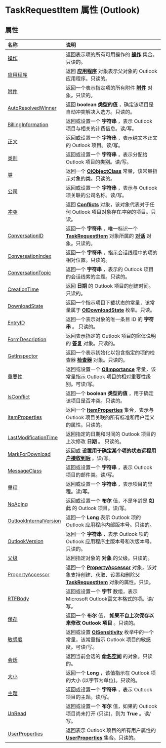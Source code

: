 
# TaskRequestItem 属性 (Outlook)

## 属性



|**名称**|**说明**|
|:-----|:-----|
|[操作](ef68d4bb-3ae7-7403-e9b4-19ab8d1b47c7.md)|返回表示项的所有可用操作的 **[操作](b0903aa4-9b75-5311-d0a5-5ff4a5e29c79.md)** 集合。只读的。|
|[应用程序](7cbda396-22d2-76e8-b6ed-e393956a6804.md)|返回 **[应用程序](797003e7-ecd1-eccb-eaaf-32d6ddde8348.md)** 对象表示父对象的 Outlook 应用程序。只读的。|
|[附件](1a023cb6-5ca5-078b-a33d-61e754d99bb7.md)|返回一个表示指定项的所有附件 **[附件](4cc96a5f-a822-8ad5-6f61-e996bee8ba22.md)** 对象。只读的。|
|[AutoResolvedWinner](1e0be069-fcb5-1282-1af4-a80d70506d59.md)|返回 **boolean 类型的值** ，确定该项目是自动冲突解决入选方。只读的。|
|[BillingInformation](de12ee8e-9283-f2b6-32fc-d07bed532dd8.md)|返回或设置一个 **字符串** ，表示 Outlook 项目与相关的计费信息。读/写。|
|[正文](136a5d56-1974-fe51-645f-edbc7d4e1fbe.md)|返回或设置一个 **字符串** ，表示纯文本正文的 Outlook 项目。读/写。|
|[类别](12f9bc19-de45-47d4-ca2a-2beb1ddadefa.md)|返回或设置一个 **字符串** ，表示分配给 Outlook 项目的类别。读/写。|
|[类](c3a5826a-37aa-1696-b19f-b1cb28cd4043.md)|返回一个 **[OlObjectClass](33d724b3-df3c-2a7f-a80f-93b66d96f588.md)** 常量，该常量指示对象的类。只读的。|
|[公司](366d28eb-63a5-22a2-ec63-c6b9b3449cf7.md)|返回或设置一个 **字符串** ，表示与 Outlook 项关联的公司名称。读/写。|
|[冲突](a93f6e41-3c84-5198-814c-364495336723.md)|返回  **[Conflicts](c4e1c060-519a-a6d1-8fb2-c7dfa1e3e66f.md)** 对象，该对象代表对于任何 Outlook 项目对象存在冲突的项目。只读。|
|[ConversationID](9518e9aa-a20e-69fa-b173-e90f45d28331.md)|返回一个 **字符串** ，唯一标识一个 **[TaskRequestItem](2908a28a-634c-e786-aa53-f3e32038b727.md)** 对象所属的 **[对话](2705d38a-ebc0-e5a7-208b-ffe1f5446b1b.md)** 对象。只读的。|
|[ConversationIndex](d9aff4d8-c5de-e56e-c3c0-680e6c8c0131.md)|返回一个 **字符串** ，指示会话线程中的项的相对位置。只读的。|
|[ConversationTopic](aa1d2916-9ba7-73f5-ebf4-df3f91035516.md)|返回一个 **字符串** ，表示的 Outlook 项目的会话线索的主题。只读的。|
|[CreationTime](8b79a6ae-b3e1-e094-b2db-7daacf5312b3.md)|返回 **日期** 的 Outlook 项目的创建时间。只读的。|
|[DownloadState](3ddd05d1-fa91-6d5e-cb02-5a9df90ad2af.md)|返回一个指示项目下载状态的常量，该常量属于  **[OlDownloadState](ff5e00db-ad06-ddf1-6e3a-536c0ae4ef34.md)** 枚举。只读。|
|[EntryID](a0ba17ea-4a4d-18fe-30c7-9ba4cc651a47.md)|返回一个表示对象的唯一条目 ID 的 **字符串** 。 只读的。|
|[FormDescription](a4797210-026d-2308-1dee-dc866ccc5188.md)|返回表示指定的 Outlook 项目的窗体说明的 **[答复](c88f92c4-4cac-84b3-6118-1150d42d7cff.md)** 对象。只读的。|
|[GetInspector](114a879a-9e5c-5f90-0621-082348dab1df.md)|返回一个表示初始化以包含指定的项的检查器 **[检查器](d7384756-669c-0549-1032-c3b864187994.md)** 对象。只读的。|
|[重要性](dec6da14-82f8-f519-82be-5ec73762504e.md)|返回或设置一个  **[OlImportance](71e04f9a-fab6-153f-b046-11f7ec50e8e4.md)** 常量，该常量指示 Outlook 项目的相对重要性级别。可读/写。|
|[IsConflict](d2ab2c17-ba99-1958-38b7-27529cc498e9.md)|返回一个 **boolean 类型的值** ，用于确定该项目是否冲突。只读的。|
|[ItemProperties](64a58431-4c32-a1b9-5ef1-81efebe246e2.md)|返回一个 **[ItemProperties](34a110ed-6617-72da-1e98-a9773c705b40.md)** 集合，表示与 Outlook 项目关联的所有标准和用户定义的属性。只读的。|
|[LastModificationTime](224be068-c392-e62b-3a63-a1a85fe251eb.md)|返回指定的日期和时间的 Outlook 项目的上次修改 **日期** 。 只读的。|
|[MarkForDownload](dd7f68f7-e7e1-e1cd-f593-4bd46696acbf.md)|返回或 **[设置用于确定某个项的状态远程用户接收到后](2df0404c-26c9-87d4-6916-d75aff8e3fbc.md)** 。读/写。|
|[MessageClass](078d8ef9-ea60-f27c-ad68-da945f5b8fc8.md)|返回或设置一个 **字符串** ，表示 Outlook 项目的邮件类。读/写。|
|[里程](52ca6fe7-739a-2dec-7c9f-ce7f309d6599.md)|返回或设置一个 **字符串** ，表示项目的里程。读/写。|
|[NoAging](e2d61020-254a-bb77-c93d-ead5aa5f0225.md)|返回或设置一个 **布尔** 值，不是年龄是 **如此** 的 Outlook 项目。读/写。|
|[OutlookInternalVersion](c9360281-b930-3bf2-0403-04a98f1c66ce.md)|返回一个 **Long** 表示 Outlook 项的 Outlook 应用程序内部版本号。只读的。|
|[OutlookVersion](22c12d99-0f71-1314-1e68-97c98bf5b055.md)|返回一个 **字符串** ，表示 Outlook 项的 Outlook 应用程序主版本号和次版本号。只读的。|
|[父级](402996fc-ba3b-d907-c806-406370caba9c.md)|返回指定对象的 **对象** 的父级。只读的。|
|[PropertyAccessor](b1caf80e-1722-9762-b103-1260e1c88560.md)|返回一个  **[PropertyAccessor](2fc91e13-703c-3ec9-9066-ffee7144306c.md)** 对象，该对象支持创建、获取、设置和删除父 **[TaskRequestItem](2908a28a-634c-e786-aa53-f3e32038b727.md)** 对象的属性。只读。|
|[RTFBody](c5bea0fa-02e2-20ab-0d81-541478cfd1f0.md)|返回或设置一个 **字节** 数组，表示Microsoft Outlook富文本格式的项。读/写。|
|[保存](599d72eb-c82b-e9e9-5443-b1009cf05a1d.md)|返回一个 **布尔** 值， **如果不自上次保存以来修改 Outlook 项目** 。只读的。|
|[敏感度](6dfa7268-f799-9d57-a496-f94be1e0e439.md)|返回或设置  **[OlSensitivity](611d23ca-40ee-17e9-2560-99c5508f6e29.md)** 枚举中的一个常量，该常量指示 Outlook 项目的敏感度。可读/写。|
|[会话](a1206e37-cae8-3add-f679-70d5c7e7074c.md)|返回当前会话的 **[命名空间](f0dcaa19-07f5-5d42-a3bf-2e42b7885644.md)** 的对象。只读的。|
|[大小](2c8a1606-6ead-73a8-3133-9176d4d10e5a.md)|返回一个 **Long** ，该值指示在 Outlook 项的大小 (以字节为单位)。只读的。|
|[主题](401e7b98-929c-281f-7185-cd2573c7ec2e.md)|返回或设置一个 **字符串** ，表示 Outlook 项目的主题。读/写。|
|[UnRead](43e92c55-6ebb-f877-c0e5-43ea1124ced3.md)|返回或设置一个 **布尔** 值，如果的 Outlook 项目尚未打开 (只读)，则为 **True** 。读/写。|
|[UserProperties](2c7fb346-dc36-d162-34cc-a2576d6dbf8d.md)|返回表示 Outlook 项目的所有用户属性的 **[UserProperties](20b49c86-d74f-9bda-382c-559af278c148.md)** 集合。只读的。|
